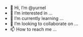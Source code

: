 - 👋 Hi, I’m @yurnel
- 👀 I’m interested in ...
- 🌱 I’m currently learning ...
- 💞️ I’m looking to collaborate on ...
- 📫 How to reach me ...

<!---
yurnel/yurnel is a ✨ special ✨ repository because its `README.md` (this file) appears on your GitHub profile.
You can click the Preview link to take a look at your changes.
--->

